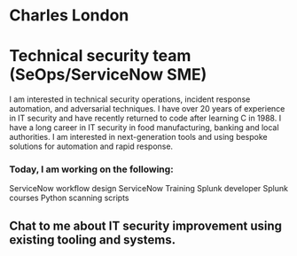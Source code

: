 <!---
CharlesL-Sec/CharlesL-Sec is a ✨ special ✨ repository because its `README.md` (this file) appears on your GitHub profile.
You can click the Preview link to take a look at your changes.
--->

# Charles London
# Technical security team (SeOps/ServiceNow SME)

I am interested in technical security operations, incident response automation, and adversarial techniques.
I have over 20 years of experience in IT security and have recently returned to code after learning C in 1988. 
I have a long career in IT security in food manufacturing, banking and local authorities.
I am interested in next-generation tools and using bespoke solutions for automation and rapid response.
### Today, I am working on the following:
ServiceNow workflow design
ServiceNow Training
Splunk developer
Splunk courses
Python scanning scripts

Chat to me about IT security improvement using existing tooling and systems.
-


